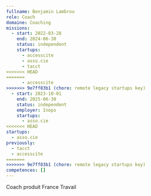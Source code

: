 ```yaml
---
fullname: Benjamin Lambrou
role: Coach
domaine: Coaching
missions:
  - start: 2022-03-28
    end: 2024-06-30
    status: independent
    startups:
      - accesscite
      - asso.cie
      - tacct
<<<<<<< HEAD
=======
      - accesscite
>>>>>>> 9e7ff83b1 (chore: remote legacy startups key)
  - start: 2023-10-01
    end: 2025-06-30
    status: independent
    employer: Inops
    startups:
      - asso.cie
<<<<<<< HEAD
startups:
  - asso.cie
previously:
  - tacct
  - accesscite
=======
>>>>>>> 9e7ff83b1 (chore: remote legacy startups key)
competences: []
---
```


Coach produit France Travail
